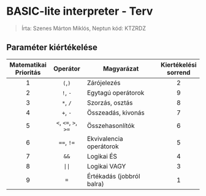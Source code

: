 # BASIC-lite interpreter - Terv

> Írta: Szenes Márton Miklós, Neptun kód: KTZRDZ

## Paraméter kiértékelése
| Matematikai</br>Prioritás |        Operátor        | Magyarázat                | Kiertékelési</br>sorrend  |
|:-------------------------:|:----------------------:|---------------------------|:-------------------------:|
|             1             |        `(`,`)`         | Zárójelezés               |             2             |
|             2             |        `!`, `-`        | Egytagú operátorok        |             9             |
|             3             |        `*`, `/`        | Szorzás, osztás           |             8             |
|             4             |        `+`, `-`        | Összeadás, kivonás        |             7             |
|             5             |  `<`, `<=`, `>`, `>=`  | Összehasonlítók           |             6             |
|             6             |       `==`, `!=`       | Ekvivalencia operátorok   |             5             |
|             7             |          `&&`          | Logikai ÉS                |             4             |
|             8             |         `\|\|`         | Logikai VAGY              |             3             |
|             9             |          `=`           | Értékadás (jobbról balra) |             1             |

